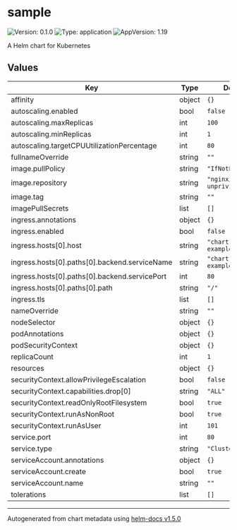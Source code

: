 # sample

![Version: 0.1.0](https://img.shields.io/badge/Version-0.1.0-informational?style=flat-square) ![Type: application](https://img.shields.io/badge/Type-application-informational?style=flat-square) ![AppVersion: 1.19](https://img.shields.io/badge/AppVersion-1.19-informational?style=flat-square)

A Helm chart for Kubernetes

## Values

| Key                                           | Type   | Default                         | Description |
| --------------------------------------------- | ------ | ------------------------------- | ----------- |
| affinity                                      | object | `{}`                            |             |
| autoscaling.enabled                           | bool   | `false`                         |             |
| autoscaling.maxReplicas                       | int    | `100`                           |             |
| autoscaling.minReplicas                       | int    | `1`                             |             |
| autoscaling.targetCPUUtilizationPercentage    | int    | `80`                            |             |
| fullnameOverride                              | string | `""`                            |             |
| image.pullPolicy                              | string | `"IfNotPresent"`                |             |
| image.repository                              | string | `"nginxinc/nginx-unprivileged"` |             |
| image.tag                                     | string | `""`                            |             |
| imagePullSecrets                              | list   | `[]`                            |             |
| ingress.annotations                           | object | `{}`                            |             |
| ingress.enabled                               | bool   | `false`                         |             |
| ingress.hosts[0].host                         | string | `"chart-example.local"`         |             |
| ingress.hosts[0].paths[0].backend.serviceName | string | `"chart-example.local"`         |             |
| ingress.hosts[0].paths[0].backend.servicePort | int    | `80`                            |             |
| ingress.hosts[0].paths[0].path                | string | `"/"`                           |             |
| ingress.tls                                   | list   | `[]`                            |             |
| nameOverride                                  | string | `""`                            |             |
| nodeSelector                                  | object | `{}`                            |             |
| podAnnotations                                | object | `{}`                            |             |
| podSecurityContext                            | object | `{}`                            |             |
| replicaCount                                  | int    | `1`                             |             |
| resources                                     | object | `{}`                            |             |
| securityContext.allowPrivilegeEscalation      | bool   | `false`                         |             |
| securityContext.capabilities.drop[0]          | string | `"ALL"`                         |             |
| securityContext.readOnlyRootFilesystem        | bool   | `true`                          |             |
| securityContext.runAsNonRoot                  | bool   | `true`                          |             |
| securityContext.runAsUser                     | int    | `101`                           |             |
| service.port                                  | int    | `80`                            |             |
| service.type                                  | string | `"ClusterIP"`                   |             |
| serviceAccount.annotations                    | object | `{}`                            |             |
| serviceAccount.create                         | bool   | `true`                          |             |
| serviceAccount.name                           | string | `""`                            |             |
| tolerations                                   | list   | `[]`                            |             |

---

Autogenerated from chart metadata using [helm-docs v1.5.0](https://github.com/norwoodj/helm-docs/releases/v1.5.0)
